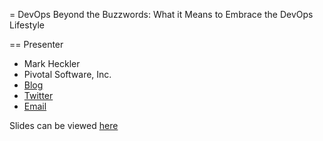 = DevOps Beyond the Buzzwords: What it Means to Embrace the DevOps Lifestyle

== Presenter

* Mark Heckler
* Pivotal Software, Inc.
* [Blog](http://www.thehecklers.org)
* [Twitter](http://twitter.com/mkheck)
* [Email](mark@thehecklers.org)

Slides can be viewed [here](http://www.slideshare.net/HecklerMark/devops-beyond-the-buzzwords-what-it-means-to-embrace-the-devops-lifestyle)
